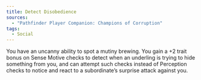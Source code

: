 ```yaml
---
title: Detect Disobedience
sources:
  - "Pathfinder Player Companion: Champions of Corruption"
tags:
  - Social
---
```


You have an uncanny ability to spot a mutiny brewing. You gain a +2 trait bonus on Sense Motive checks to detect when an underling is trying to hide something from you, and can attempt such checks instead of Perception checks to notice and react to a subordinate’s surprise attack against you.
